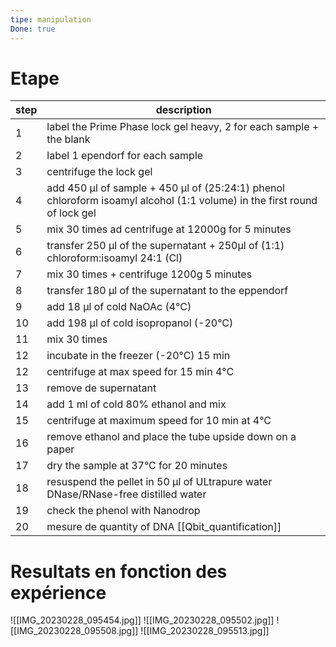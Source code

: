 ```yaml
---
tipe: manipulation
Done: true
---
```

# Etape 
| step | description                                                                                                              |
| ---- | ------------------------------------------------------------------------------------------------------------------------ |
| 1    | label the Prime Phase lock gel heavy, 2 for each sample + the blank                                                      |
| 2    | label 1 ependorf for each sample                                                                                         |
| 3    | centrifuge the lock gel                                                                                                  |
| 4    | add 450 µl of sample + 450 µl of (25:24:1) phenol chloroform isoamyl alcohol (1:1 volume) in the first round of lock gel |
| 5    | mix 30 times ad centrifuge at 12000g for 5 minutes                                                                       |
| 6    | transfer 250 µl of the supernatant + 250µl of (1:1) chloroform:isoamyl 24:1 (Cl)                                         |
| 7    | mix 30 times + centrifuge 1200g 5 minutes                                                                                |
| 8    | transfer 180 µl of the supernatant to the eppendorf                                                                      |
| 9    | add 18 µl of cold NaOAc  (4°C)                                                                                           |
| 10   | add 198 µl of cold isopropanol  (-20°C)                                                                                  |
| 11   | mix 30 times                                                                                                             |
| 12   | incubate in the freezer (-20°C) 15 min                                                                                   |
| 12   | centrifuge at max speed for 15 min 4°C                                                                                   |
| 13   | remove de supernatant                                                                                                    |
| 14   | add 1 ml of cold 80% ethanol and mix                                                                                     |
| 15   | centrifuge at maximum speed for 10 min at 4°C                                                                            |
| 16   | remove ethanol and place the tube upside down on a paper                                                                 |
| 17   | dry the sample at 37°C for 20 minutes                                                                                    |
| 18   | resuspend the pellet in 50 µl of ULtrapure water DNase/RNase-free distilled water                                        |
| 19   | check the phenol with Nanodrop                                                                                           |
| 20   | mesure de quantity of DNA [[Qbit_quantification]]                                                                                                                         |





# Resultats en fonction des expérience 

![[IMG_20230228_095454.jpg]]
![[IMG_20230228_095502.jpg]]
![[IMG_20230228_095508.jpg]]
![[IMG_20230228_095513.jpg]]